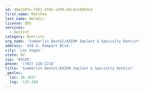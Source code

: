 ```yaml
---
id: 40e320fe-fd52-4f6b-a399-8dc4c54803e3
first_name: Matthew
last_name: Welebir
license: DDS
services:
  - Dentist
category: Dentists
org_name: 'Summerlin Dental/AXIOM Implant & Specialty Dentist'
address: '410 S. Rampart Blvd.'
city: 'Las Vegas'
state: NV
zip: '89145'
phone: '(702) 228-2218'
title: 'Summerlin Dental/AXIOM Implant & Specialty Dentist'
_geoloc:
  lat: 36.1657
  lng: -115.289
---
```

